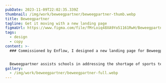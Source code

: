 ```yaml
---
pubDate: 2023-11-09T22:02:35.339Z
thumbnail: /img/work/beweegpartner/beweegpartner-thumb.webp
title: Beweegpartner
tagline: Get it moving with a new landing page
figmaUrl: https://www.figma.com/file/fMrLoiq48XA9Yo51161RwH/Beweegpartner?type=design&node-id=3%3A5&mode=design&t=VBBFvo7lQvxsylm5-1
tags:
  - design
  - copy
content: >-
  ### Commissioned by Enflow, I designed a new landing page for Beweegpartner.


  Beweegpartner assists schools in addressing the shortage of sports teachers. [Enflow](https://www.enflow.nl) asked me to create multiple landing pages that best bring forward the vision and new branding of Beweegpartner.
gallery:
  - /img/work/beweegpartner/beweegpartner-full.webp
---
```


